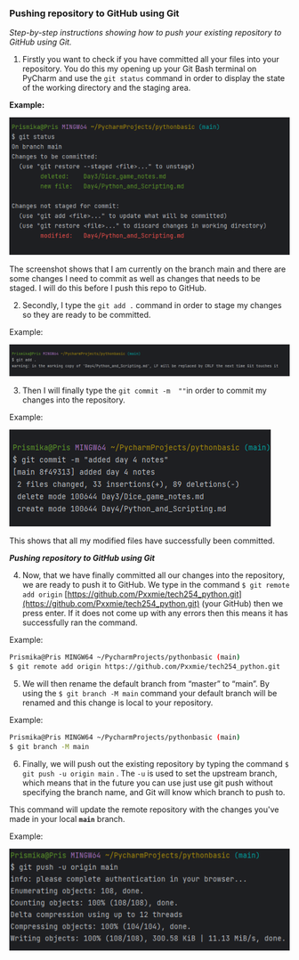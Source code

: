 
### Pushing repository to GitHub using Git

*Step-by-step instructions showing how to push your existing repository to GitHub using Git.*

1) Firstly you want to check if you have committed all your files into your repository.  You do this my opening up your Git Bash terminal on PyCharm and use the `git status` command in order to display the state of the working directory and the staging area. 

**Example:** 

![](gitstatus.png)

The screenshot shows that I am currently on the branch main and there are some changes I need to commit as well as changes that needs to be staged. I will do this before I push this repo to GitHub.

2) Secondly, I type  the `git add .`  command in order to stage my changes so they  are ready to be committed. 

Example: 

![](staged.png)

3) Then I will finally type the `git commit -m  ""`in order to commit my changes into the repository. 

Example: 

![](committed.png)

This shows that all my modified files have successfully been committed. 

***Pushing repository to GitHub using Git***

4) Now, that we have finally committed all our changes into the repository, we are ready to push it to GitHub. We type in the command `$ git remote add origin` [https://github.com/Pxxmie/tech254_python.git](https://github.com/Pxxmie/tech254_python.git) (your GitHub)  then we press enter. If it does not come up with any errors then this means it has successfully ran the command. 

Example:

```bash
Prismika@Pris MINGW64 ~/PycharmProjects/pythonbasic (main)
$ git remote add origin https://github.com/Pxxmie/tech254_python.git
```

5) We will then rename the default branch from “master” to “main”. By using the `$ git branch -M main` command your default branch will be renamed and this change is local to your repository. 

Example:

```bash
Prismika@Pris MINGW64 ~/PycharmProjects/pythonbasic (main)
$ git branch -M main
```

6) Finally, we will push out the existing repository by typing the command `$ git push -u origin main` . The  `-u` is used to set the upstream branch, which means that in the future you can use just use git push without specifying the branch name, and Git will know which branch to push to. 

This command will update the remote repository with the changes you've made in your local **`main`** branch.

Example:

![gitpush.png](gitpush.png)